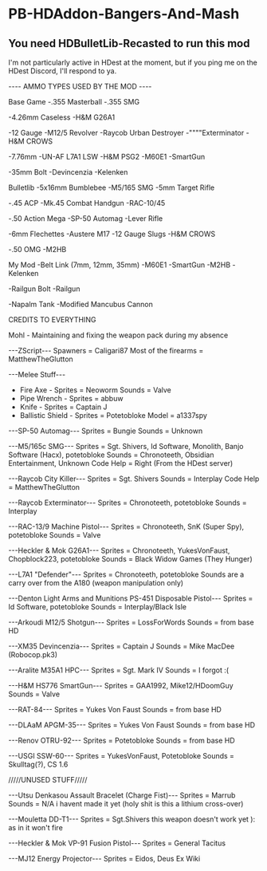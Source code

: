 # PB-HDAddon-Bangers-And-Mash

## You need HDBulletLib-Recasted to run this mod

I'm not particularly active in HDest at the moment, but if you ping me on the HDest Discord, I'll respond to ya.

---- AMMO TYPES USED BY THE MOD ----

Base Game
-.355 Masterball
-.355 SMG

-4.26mm Caseless
-H&M G26A1

-12 Gauge
-M12/5 Revolver
-Raycob Urban Destroyer
-""""Exterminator
-H&M CROWS

-7.76mm
-UN-AF L7A1 LSW
-H&M PSG2
-M60E1
-SmartGun

-35mm Bolt
-Devincenzia
-Kelenken

Bulletlib
-5x16mm Bumblebee
-M5/165 SMG
-5mm Target Rifle

-.45 ACP
-Mk.45 Combat Handgun
-RAC-10/45

-.50 Action Mega
-SP-50 Automag
-Lever Rifle

-6mm Flechettes
-Austere M17
-12 Gauge Slugs
-H&M CROWS

-.50 OMG
-M2HB

My Mod
-Belt Link (7mm, 12mm, 35mm)
-M60E1
-SmartGun
-M2HB
-Kelenken

-Railgun Bolt
-Railgun

-Napalm Tank
-Modified Mancubus Cannon

CREDITS TO EVERYTHING

Mohl - Maintaining and fixing the weapon pack during my absence

---ZScript---
Spawners = Caligari87
Most of the firearms = MatthewTheGlutton

---Melee Stuff---

- Fire Axe -
Sprites = Neoworm
Sounds = Valve
- Pipe Wrench -
Sprites = abbuw
- Knife -
Sprites = Captain J
- Ballistic Shield -
Sprites = Potetobloke
Model = a1337spy

---SP-50 Automag---
Sprites = Bungie
Sounds = Unknown

---M5/165c SMG---
Sprites = Sgt. Shivers, Id Software, Monolith, Banjo Software (Hacx), potetobloke
Sounds = Chronoteeth, Obsidian Entertainment, Unknown
Code Help = Right (From the HDest server)

---Raycob City Killer---
Sprites = Sgt. Shivers
Sounds = Interplay
Code Help = MatthewTheGlutton

---Raycob Exterminator---
Sprites = Chronoteeth, potetobloke
Sounds = Interplay

---RAC-13/9 Machine Pistol---
Sprites = Chronoteeth, SnK (Super Spy), potetobloke
Sounds = Valve

---Heckler & Mok G26A1---
Sprites = Chronoteeth, YukesVonFaust, Chopblock223, potetobloke
Sounds = Black Widow Games (They Hunger)

---L7A1 "Defender"---
Sprites = Chronoteeth, potetobloke
Sounds are a carry over from the A180 (weapon manipulation only)

---Denton Light Arms and Munitions PS-451 Disposable Pistol---
Sprites = Id Software, potetobloke
Sounds = Interplay/Black Isle

---Arkoudi M12/5 Shotgun---
Sprites = LossForWords
Sounds = from base HD

---XM35 Devincenzia---
Sprites = Captain J
Sounds = Mike MacDee (Robocop.pk3)

---Aralite M35A1 HPC---
Sprites = Sgt. Mark IV
Sounds = I forgot :(

---H&M HS776 SmartGun---
Sprites = GAA1992, Mike12/HDoomGuy
Sounds = Valve

---RAT-84---
Sprites = Yukes Von Faust
Sounds = from base HD

---DLAaM APGM-35---
Sprites = Yukes Von Faust
Sounds = from base HD

---Renov OTRU-92---
Sprites = Potetobloke
Sounds = from base HD

---USGI SSW-60---
Sprites = YukesVonFaust, Potetobloke
Sounds = Skulltag(?), CS 1.6

/////UNUSED STUFF/////

---Utsu Denkasou Assault Bracelet (Charge Fist)---
Sprites = Marrub
Sounds = N/A
i havent made it yet
(holy shit is this a lithium cross-over)

---Mouletta DD-T1---
Sprites = Sgt.Shivers
this weapon doesn't work yet ):
as in it won't fire

---Heckler & Mok VP-91 Fusion Pistol---
Sprites = General Tacitus

---MJ12 Energy Projector---
Sprites = Eidos, Deus Ex Wiki
